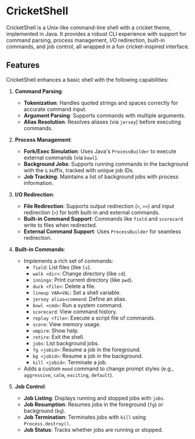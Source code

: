 # CricketShell

CricketShell is a Unix-like command-line shell with a cricket theme, implemented in Java. It provides a robust CLI experience with support for command parsing, process management, I/O redirection, built-in commands, and job control, all wrapped in a fun cricket-inspired interface.

## Features

CricketShell enhances a basic shell with the following capabilities:

1. **Command Parsing**:
   - **Tokenization**: Handles quoted strings and spaces correctly for accurate command input.
   - **Argument Parsing**: Supports commands with multiple arguments.
   - **Alias Resolution**: Resolves aliases (via `jersey`) before executing commands.

2. **Process Management**:
   - **Fork/Exec Simulation**: Uses Java's `ProcessBuilder` to execute external commands (via `bowl`).
   - **Background Jobs**: Supports running commands in the background with the `&` suffix, tracked with unique job IDs.
   - **Job Tracking**: Maintains a list of background jobs with process information.

3. **I/O Redirection**:
   - **File Redirection**: Supports output redirection (`>`, `>>`) and input redirection (`<`) for both built-in and external commands.
   - **Built-in Command Support**: Commands like `field` and `scorecard` write to files when redirected.
   - **External Command Support**: Uses `ProcessBuilder` for seamless redirection.

4. **Built-in Commands**:
   - Implements a rich set of commands:
     - `field`: List files (like `ls`).
     - `walk <dir>`: Change directory (like `cd`).
     - `innings`: Print current directory (like `pwd`).
     - `duck <file>`: Delete a file.
     - `lineup VAR=VAL`: Set a shell variable.
     - `jersey alias=command`: Define an alias.
     - `bowl <cmd>`: Run a system command.
     - `scorecard`: View command history.
     - `replay <file>`: Execute a script file of commands.
     - `score`: View memory usage.
     - `umpire`: Show help.
     - `retire`: Exit the shell.
     - `jobs`: List background jobs.
     - `fg <jobid>`: Resume a job in the foreground.
     - `bg <jobid>`: Resume a job in the background.
     - `kill <jobid>`: Terminate a job.
   - Adds a custom `mood` command to change prompt styles (e.g., `aggressive`, `calm`, `exciting`, `default`).

5. **Job Control**:
   - **Job Listing**: Displays running and stopped jobs with `jobs`.
   - **Job Resumption**: Resumes jobs in the foreground (`fg`) or background (`bg`).
   - **Job Termination**: Terminates jobs with `kill` using `Process.destroy()`.
   - **Job Status**: Tracks whether jobs are running or stopped.
